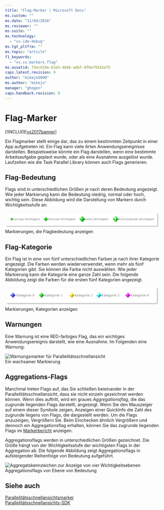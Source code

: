```yaml
---
title: "Flag-Marker | Microsoft Docs"
ms.custom: ""
ms.date: "11/04/2016"
ms.reviewer: ""
ms.suite: ""
ms.technology: 
  - "vs-ide-debug"
ms.tgt_pltfrm: ""
ms.topic: "article"
f1_keywords: 
  - "vs.cv.markers.flag"
ms.assetid: f3ec919e-63e5-484b-adbf-8f0e79342e75
caps.latest.revision: 9
author: "mikejo5000"
ms.author: "mikejo"
manager: "ghogen"
caps.handback.revision: 9
---
```

# Flag-Marker
[!INCLUDE[vs2017banner](../code-quality/includes/vs2017banner.md)]

Ein Flagmarker stellt einige dar, das zu einem bestimmten Zeitpunkt in einer App aufgetreten ist.  Ein Flag kann viele Arten Anwendungsereignisse darstellen.  Beispielsweise könnte ein Flag darstellen, wenn eine bestimmte Arbeitsaufgabe geplant wurde, oder als eine Ausnahme ausgelöst wurde.  Laufzeiten wie die Task Parallel Library können auch Flags generieren.  
  
## Flag\-Bedeutung  
 Flags sind in unterschiedlichen Größen je nach deren Bedeutung angezeigt.  Wie jeder Markierung kann die Bedeutung niedrig, normal oder hoch, wichtig sein.  Diese Abbildung wird die Darstellung von Markern durch Wichtigkeitsstufe an:  
  
 ![Marker für Wichtigkeit: Niedrig, Normal, Hoch und Kritisch](../profiling/media/cvmarkerimportance.png "CVMarkerImportance")  
Markierungen, die Flagbedeutung anzeigen  
  
## Flag\-Kategorie  
 Ein Flag ist in eine von fünf unterschiedlichen Farben je nach ihrer Kategorie angezeigt.  Die Farben werden wiederverwendet, wenn mehr als fünf Kategorien gibt.  Sie können die Farbe nicht auswählen.  Wie jeder Markierung kann die Kategorie eine ganze Zahl sein.  Die folgende Abbildung zeigt die Farben für die ersten fünf Kategorien angezeigt.  
  
 ![Fünf Farben an Kategoriemarkern](../profiling/media/cvmarkercategory.png "CVMarkerCategory")  
Markierungen, Kategorien anzeigen  
  
## Warnungen  
 Eine Warnung ist eine RED\-farbiges Flag, das ein wichtiges Anwendungsereignis darstellt, wie eine Ausnahme.  Im Folgenden eine Warnung:  
  
 ![Warnungsmarker für Parallelitätsschnellansicht](../profiling/media/cvmarkeralert.png "CVMarkerAlert")  
Ein wachsamer Markierung  
  
## Aggregations\-Flags  
 Manchmal treten Flags auf, das Sie schließen beieinander in der Parallelitätsschnellansicht, dass sie nicht einzeln gezeichnet werden können.  Wenn dies auftritt, wird ein graues *Aggregationsflag*, die das zugrunde liegenden Flags darstellt, angezeigt.  Wenn Sie den Mauszeiger auf einem dieser Symbole zeigen, Anzeigen einer QuickInfo die Zahl des zugrunde liegens von Flags, die dargestellt werden.  Um die Flags anzuzeigen, Vergrößern Sie.  Beim Einchecken ähnlich Vergrößern und dennoch ein Aggregationsflag erhalten, können Sie das zugrunde liegenden Flags im [Markerbericht](../profiling/markers-report.md) anzeigen.  
  
 Aggregationsflags werden in unterschiedlichen Größen gezeichnet.  Die Größe hängt von der Wichtigkeitsstufe der wichtigsten Flags in der Aggregation ab.  Die folgende Abbildung zeigt Aggregationsflags in aufsteigender Reihenfolge von Bedeutung aufgeführt.  
  
 ![Aggregatskennzeichen zur Anzeige von vier Wichtigkeitsebenen](../profiling/media/cvmarkeraggregate.png "CVMarkerAggregate")  
Aggregationsflags von Ebene von Bedeutung  
  
## Siehe auch  
 [Parallelitätsschnellansichtsmarker](../profiling/concurrency-visualizer-markers.md)   
 [Parallelitätsschnellansichts\-SDK](../profiling/concurrency-visualizer-sdk.md)